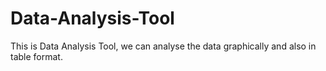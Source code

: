 # Data-Analysis-Tool

This is Data Analysis Tool, we can analyse the data graphically and also in table format.
